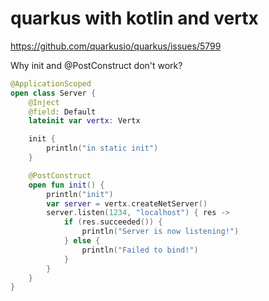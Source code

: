 # quarkus with kotlin and vertx

https://github.com/quarkusio/quarkus/issues/5799

Why init and @PostConstruct don't work?

```kotlin
@ApplicationScoped
open class Server {
    @Inject
    @field: Default
    lateinit var vertx: Vertx

    init {
        println("in static init")
    }

    @PostConstruct
    open fun init() {
        println("init")
        var server = vertx.createNetServer()
        server.listen(1234, "localhost") { res ->
            if (res.succeeded()) {
                println("Server is now listening!")
            } else {
                println("Failed to bind!")
            }
        }
    }
}
```
